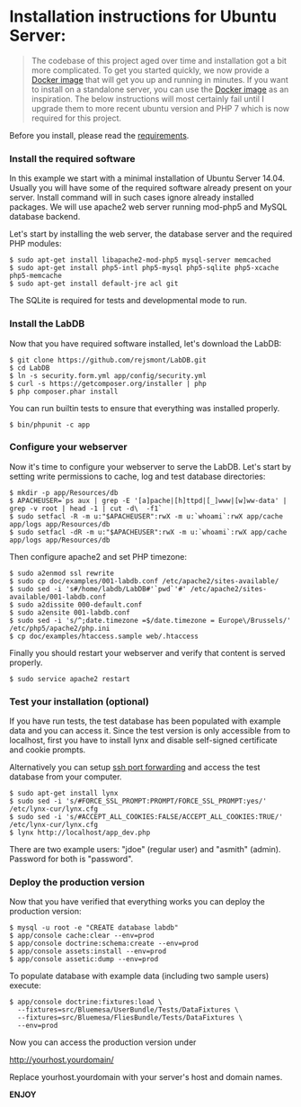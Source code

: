 # Installation instructions for Ubuntu Server:

> The codebase of this project aged over time and installation got a bit more complicated.
To get you started quickly, we now provide a [Docker image](https://github.com/BlueMesa/LabDB-docker) that will get you up and running
in minutes. If you want to install on a standalone server, you can use the [Docker image](https://github.com/BlueMesa/LabDB-docker)
as an inspiration. The below instructions will most certainly fail until I upgrade them to more
recent ubuntu version and PHP 7 which is now required for this project.

Before you install, please read the [requirements](Requirements.md).

### Install the required software

In this example we start with a minimal installation of Ubuntu Server 14.04.
Usually you will have some of the required software already present on your
server. Install command will in such cases ignore already installed packages.
We will use apache2 web server running mod-php5 and MySQL database backend.

Let's start by installing the web server, the database server and the required PHP modules:

```
$ sudo apt-get install libapache2-mod-php5 mysql-server memcached
$ sudo apt-get install php5-intl php5-mysql php5-sqlite php5-xcache php5-memcache
$ sudo apt-get install default-jre acl git
``` 

The SQLite is required for tests and developmental mode to run.

### Install the LabDB

Now that you have required software installed, let's download the LabDB:

```
$ git clone https://github.com/rejsmont/LabDB.git
$ cd LabDB
$ ln -s security.form.yml app/config/security.yml
$ curl -s https://getcomposer.org/installer | php
$ php composer.phar install
```

You can run builtin tests to ensure that everything was installed properly.

```
$ bin/phpunit -c app
```

### Configure your webserver

Now it's time to configure your webserver to serve the LabDB. Let's start by
setting write permissions to cache, log and test database directories:

```
$ mkdir -p app/Resources/db
$ APACHEUSER=`ps aux | grep -E '[a]pache|[h]ttpd|[_]www|[w]ww-data' | grep -v root | head -1 | cut -d\  -f1`
$ sudo setfacl -R -m u:"$APACHEUSER":rwX -m u:`whoami`:rwX app/cache app/logs app/Resources/db
$ sudo setfacl -dR -m u:"$APACHEUSER":rwX -m u:`whoami`:rwX app/cache app/logs app/Resources/db
```

Then configure apache2 and set PHP timezone:

```
$ sudo a2enmod ssl rewrite
$ sudo cp doc/examples/001-labdb.conf /etc/apache2/sites-available/
$ sudo sed -i 's#/home/labdb/LabDB#'`pwd`'#' /etc/apache2/sites-available/001-labdb.conf
$ sudo a2dissite 000-default.conf
$ sudo a2ensite 001-labdb.conf
$ sudo sed -i 's/^;date.timezone =$/date.timezone = Europe\/Brussels/' /etc/php5/apache2/php.ini
$ cp doc/examples/htaccess.sample web/.htaccess
```

Finally you should restart your webserver and verify that content is served properly.

```
$ sudo service apache2 restart
```

### Test your installation (optional)

If you have run tests, the test database has been populated with example data and you can
access it. Since the test version is only accessible from to localhost, first you have to
install lynx and disable self-signed certificate and cookie prompts.

Alternatively you can setup [ssh port forwarding](https://help.ubuntu.com/community/SSH/OpenSSH/PortForwarding)
and access the test database from your computer.

```
$ sudo apt-get install lynx
$ sudo sed -i 's/#FORCE_SSL_PROMPT:PROMPT/FORCE_SSL_PROMPT:yes/' /etc/lynx-cur/lynx.cfg
$ sudo sed -i 's/#ACCEPT_ALL_COOKIES:FALSE/ACCEPT_ALL_COOKIES:TRUE/' /etc/lynx-cur/lynx.cfg
$ lynx http://localhost/app_dev.php
```

There are two example users: "jdoe" (regular user) and "asmith" (admin).
Password for both is "password".

### Deploy the production version

Now that you have verified that everything works you can deploy the production version:

```
$ mysql -u root -e "CREATE database labdb"
$ app/console cache:clear --env=prod
$ app/console doctrine:schema:create --env=prod
$ app/console assets:install --env=prod
$ app/console assetic:dump --env=prod
```

To populate database with example data (including two sample users) execute:

```
$ app/console doctrine:fixtures:load \
  --fixtures=src/Bluemesa/UserBundle/Tests/DataFixtures \
  --fixtures=src/Bluemesa/FliesBundle/Tests/DataFixtures \
  --env=prod
```

Now you can access the production version under

http://yourhost.yourdomain/

Replace yourhost.yourdomain with your server's host and domain names.

**ENJOY**
